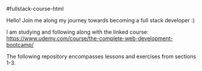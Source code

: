 #fullstack-course-html

Hello! Join me along my journey towards becoming a full stack developer :)

I am studying and following along with the linked course: https://www.udemy.com/course/the-complete-web-development-bootcamp/ 

The following repository encompasses lessons and exercises from sections 1-3.
